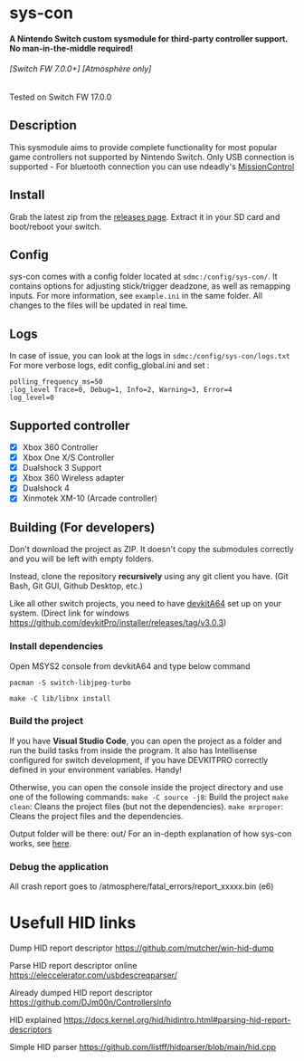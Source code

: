 # sys-con

#### A Nintendo Switch custom sysmodule for third-party controller support. No man-in-the-middle required! 
###### \[Switch FW 7.0.0+\] [Atmosphère only]
Tested on Switch FW 17.0.0

## Description
This sysmodule aims to provide complete functionality for most popular game controllers not supported by Nintendo Switch.
Only USB connection is supported - For bluetooth connection you can use ndeadly's [MissionControl](https://github.com/ndeadly/MissionControl)

## Install

Grab the latest zip from the [releases page](https://github.com/o0zz/sys-con/releases). Extract it in your SD card and boot/reboot your switch.

## Config

sys-con comes with a config folder located at `sdmc:/config/sys-con/`. It contains options for adjusting stick/trigger deadzone, as well as remapping inputs. For more information, see `example.ini` in the same folder. All changes to the files will be updated in real time.

## Logs

In case of issue, you can look at the logs in `sdmc:/config/sys-con/logs.txt`
For more verbose logs, edit config_global.ini and set :

```
polling_frequency_ms=50
;log_level Trace=0, Debug=1, Info=2, Warning=3, Error=4
log_level=0
```

## Supported controller
- [x] Xbox 360 Controller
- [x] Xbox One X/S Controller
- [x] Dualshock 3 Support
- [x] Xbox 360 Wireless adapter
- [x] Dualshock 4
- [x] Xinmotek XM-10 (Arcade controller)

## Building (For developers)

Don't download the project as ZIP. It doesn't copy the submodules correctly and you will be left with empty folders.

Instead, clone the repository **recursively** using any git client you have. (Git Bash, Git GUI, Github Desktop, etc.)

Like all other switch projects, you need to have [devkitA64](https://switchbrew.org/wiki/Setting_up_Development_Environment) set up on your system. (Direct link for windows https://github.com/devkitPro/installer/releases/tag/v3.0.3)

### Install dependencies
Open MSYS2 console from devkitA64 and type below command
```
pacman -S switch-libjpeg-turbo

make -C lib/libnx install
```

### Build the project
If you have **Visual Studio Code**, you can open the project as a folder and run the build tasks from inside the program. 
It also has Intellisense configured for switch development, if you have DEVKITPRO correctly defined in your environment variables. Handy!

Otherwise, you can open the console inside the project directory and use one of the following commands:
`make -C source -j8`: Build the project
`make clean`: Cleans the project files (but not the dependencies).
`make mrproper`: Cleans the project files and the dependencies.

Output folder will be there: out/
For an in-depth explanation of how sys-con works, see [here](source).


### Debug the application
All crash report goes to /atmosphere/fatal_errors/report_xxxxx.bin (e6)

# Usefull HID links

Dump HID report descriptor
https://github.com/mutcher/win-hid-dump

Parse HID report descriptor online
https://eleccelerator.com/usbdescreqparser/

Already dumped HID report descriptor
https://github.com/DJm00n/ControllersInfo

HID explained
https://docs.kernel.org/hid/hidintro.html#parsing-hid-report-descriptors

Simple HID parser
https://github.com/listff/hidparser/blob/main/hid.cpp

